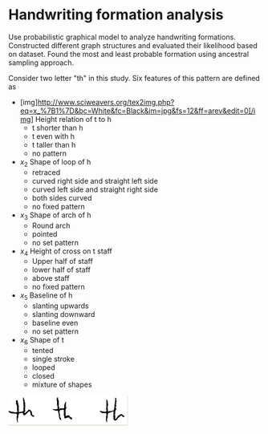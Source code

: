 # Handwriting formation analysis

Use probabilistic graphical model to analyze handwriting formations. Constructed different graph structures and evaluated their likelihood based on dataset. Found the most and least probable formation using ancestral sampling approach.

Consider two letter "th" in this study. Six features of this pattern are defined as
- [img]http://www.sciweavers.org/tex2img.php?eq=x_%7B1%7D&bc=White&fc=Black&im=jpg&fs=12&ff=arev&edit=0[/img] Height relation of t to h
  - t shorter than h
  - t even with h
  - t taller than h
  - no pattern
- $x_2$ Shape of loop of h
  - retraced
  - curved right side and straight left side
  - curved left side and straight right side
  - both sides curved
  - no fixed pattern
- $x_3$ Shape of arch of h
  - Round arch
  - pointed
  - no set pattern
- $x_4$ Height of cross on t staff
  - Upper half of staff
  - lower half of staff
  - above staff
  - no fixed pattern
- $x_5$ Baseline of h
  - slanting upwards
  - slanting downward
  - baseline even
  - no set pattern
- $x_6$ Shape of t
  - tented
  - single stroke
  - looped
  - closed
  - mixture of shapes

![](figures/th_1.png)
